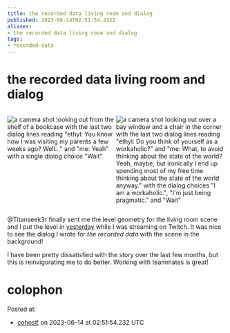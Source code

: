 ```yaml
---
title: the recorded data living room and dialog
published: 2023-06-14T02:51:54.232Z
aliases:
- the recorded data living room and dialog
tags:
- recorded-data
---
```


# the recorded data living room and dialog

<div style="display: grid; grid-template-columns: 1fr 1fr; gap: 1fr;">

![a camera shot looking out from the shelf of a bookcase with the last two dialog lines reading "ethyl: You know how I was visiting my parents a few weeks ago? Well..." and "me: Yeah" with a single dialog choice "Wait"](20230614-1.png)

![a camera shot looking out over a bay window and a chair in the corner with the last two dialog lines reading "ethyl: Do you think of yourself as a workaholic?" and "me: What, to avoid thinking about the state of the world? Yeah, maybe, but ironically I end up spending most of my free time thinking about the state of the world anyway." with the dialog choices "I am a workaholic.", "I'm just being pragmatic." and "Wait"](20230614-2.png)

</div>

@Titanseek3r finally sent me the level geometry for the living room scene and I put the level in [yesterday](https://vods.exodrifter.space/2023/06/14/0127) while I was streaming on Twitch. It was nice to see the dialog I wrote for _the recorded data_ with the scene in the background!

I have been pretty dissatisfied with the story over the last few months, but this is reinvigorating me to do better. Working with teammates is great!

# colophon

Posted at:
- [cohost!](https://cohost.org/exodrifter/post/1686127-the-recorded-data-li) on 2023-06-14 at 02:51:54.232 UTC
